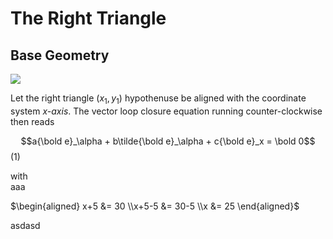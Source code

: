 # The Right Triangle

## Base Geometry

![](./img/triangle.png)

Let the right triangle $(x_1, y_1)$ hypothenuse be aligned with the coordinate system _x-axis_.
The vector loop closure equation running counter-clockwise then reads

$$a{\bold e}_\alpha + b\tilde{\bold e}_\alpha + c{\bold e}_x = \bold 0$$ (1)

with\
aaa

$\begin{aligned} x+5 &= 30 \\x+5-5 &= 30-5 \\x &= 25 \end{aligned}$

asdasd
